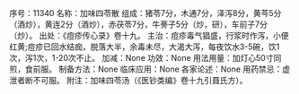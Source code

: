序号：11340
名称：加味四苓散
组成：猪苓7分，木通7分，泽泻8分，黄芩5分（酒炒），黄连2分（酒炒），赤茯苓7分，牛蒡子5分（炒，研），车前子7分（炒）。
出处：《痘疹传心录》卷十九。
主治：痘疹毒气猖盛，行浆时作泻，小便红黄;痘疹已回水结痂，脱落大半，余毒未尽，大渴大泻，每夜饮水3-5碗，饮1次，泻1次，1-20次不止。
加减：None
功效：None
用法用量：加灯心50寸同煎，食前服。
制备方法：None
临床应用：None
各家论述：None
用药禁忌：虚泄者断不可服。
附注：加味四苓汤（《医钞类编》卷十九引聂氏方）。
